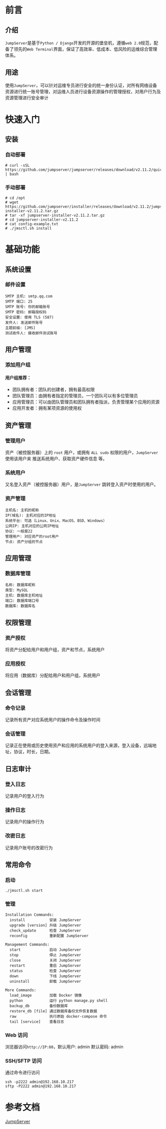 # 前言

## 介绍

`JumpServer`是基于`Python / Django`开发的开源的堡垒机，遵循`web 2.0`规范，配备了领先的`Web Terminal`界面，保证了高效率、低成本、低风险的运维综合管理体系。

## 用途

使用`JumpServer`，可以针对运维专员进行安全的统一身份认证，对所有网络设备资源进行统一账号管理，对运维人员进行设备资源操作的管理授权，对用户行为及资源管理进行安全审计



# 快速入门

## 安装

### 自动部署

```
# curl -sSL https://github.com/jumpserver/jumpserver/releases/download/v2.11.2/quick_start.sh | bash
```

### 手动部署

```
# cd /opt
# wget https://github.com/jumpserver/installer/releases/download/v2.11.2/jumpserver-installer-v2.11.2.tar.gz
# tar -xf jumpserver-installer-v2.11.2.tar.gz
# cd jumpserver-installer-v2.11.2
# cat config-example.txt
# ./jmsctl.sh install
```



# 基础功能

## 系统设置

### 邮件设置

```
SMTP 主机: smtp.qq.com
SMTP 端口: 25
SMTP 账号: 你的邮箱账号
SMTP 密码: 邮箱授权码
安全设置: 使用 TLS (587)
发件人: 发送邮件账号
主题前缀: [JMS]
测试收件人: 接收邮件测试账号
```



## 用户管理

### 添加用户组

#### 用户组推荐：

- 团队拥有者：团队的创建者，拥有最高权限
- 团队管理员：由拥有者指定的管理员，一个团队可以有多位管理员
- 应用管理员：可以由团队管理员和团队拥有者指派，负责管理某个应用的资源
- 应用开发者：拥有某项资源的使用权

## 资产管理

### 管理用户

资产（被控服务器）上的 `root` 用户，或拥有 `ALL sudo` 权限的用户，`JumpServer `使用该用户来 推送系统用户、获取资产硬件信息 等。



### 系统用户

又名登入资产（被控服务器）用户，是`JumpServer` 跳转登入资产时使用的用户。



### 资产管理

```
主机名: 主机的昵称
IP(域名): 主机对应的IP地址
系统平台: 可选（Linux、Unix、MacOS、BSD、Windows）
公网IP: 主机对应的公网IP地址
协议: 一般是22
管理用户: 对应资产的root用户
节点: 资产分组的节点
```



## 应用管理

### 数据库管理

```
名称: 数据库昵称
类型: MySQL
主机: 数据库主机地址
端口: 数据库端口号
数据库: 数据库名
```





## 权限管理

### 资产授权

将资产分配给用户和用户组，资产和节点，系统用户



### 应用授权

将应用（数据库）分配给用户和用户组，系统用户



## 会话管理

### 命令记录

记录所有资产对应系统用户的操作命令及操作时间

### 会话管理

记录正在使用或历史使用资产和应用的系统用户的登入来源，登入设备，远端地址，协议，时长，日期。



## 日志审计

### 登入日志

记录用户的登入行为

### 操作日志

记录用户的操作行为

### 改密日志

记录用户账号的改密行为



## 常用命令

### 启动

```
./jmsctl.sh start
```



### 管理

```
Installation Commands: 
  install           安装 JumpServer
  upgrade [version] 升级 JumpServer
  check_update      检查 JumpServer
  reconfig          重新配置 JumpServer

Management Commands: 
  start             启动 JumpServer
  stop              停止 JumpServer
  close             关闭 JumpServer
  restart           重启 JumpServer
  status            检查 JumpServer
  down              下线 JumpServer
  uninstall         卸载 JumpServer

More Commands: 
  load_image        加载 Docker 镜像
  python            运行 python manage.py shell
  backup_db         备份数据库
  restore_db [file] 通过数据库备份文件恢复数据
  raw               执行原始 docker-compose 命令
  tail [service]    查看日志
```



### Web 访问

浏览器访问`http://IP:80`，默认用户: admin  默认密码: admin



### SSH/SFTP 访问

通过命令进行访问

```
ssh -p2222 admin@192.168.10.217
sftp -P2222 admin@192.168.10.217
```



# 参考文档

[JumpServer](https://www.fit2cloud.com/jumpserver/index.html)